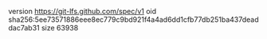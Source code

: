 version https://git-lfs.github.com/spec/v1
oid sha256:5ee73571886eee8ec779c9bd921f4a4ad6dd1cfb77db251ba437deaddac7ab31
size 63938

